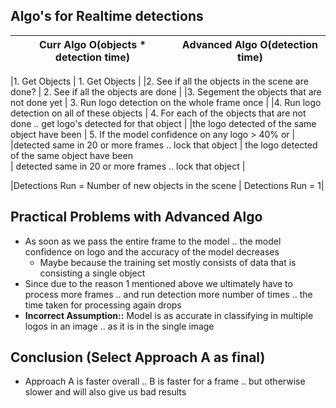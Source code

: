 ## Algo's for Realtime detections

| Curr Algo  O(objects * detection time)                 |          Advanced Algo O(detection time)   |
| -------------------------------------                  |           -------------------------------- |

|1. Get Objects                                         |         1. Get Objects |
|2. See if all the objects in the scene are done?       |         2. See if all the objects are done |
|3. Segement the objects that are not done yet          |         3. Run logo detection on the whole frame once |
|4. Run logo detection on all of these objects          |         4. For each of the objects that are not done .. get logo's detected for that object |
|the logo detected of the same object have been         |         5. If the model confidence on any logo > 40% or       |
|detected same in 20 or more frames .. lock that object |         the logo detected of the same object have been        
                                                       |         detected same in 20 or more frames .. lock that object |

|Detections Run = Number of new objects in the scene    |         Detections Run = 1|






## Practical Problems with Advanced Algo
- As soon as we pass the entire frame to the model .. the model confidence on logo and the accuracy of the model decreases
   - Maybe because the training set mostly consists of data that is consisting a single object
- Since due to the reason 1 mentioned above we ultimately have to process more frames .. and run detection more number of times .. the time taken for processing again drops
- **Incorrect Assumption::** Model is as accurate in classifying in multiple logos in an image .. as it is in the single image


## Conclusion (Select Approach A as final)
- Approach A is faster overall .. B is faster for a frame .. but otherwise slower and will also give us bad results
